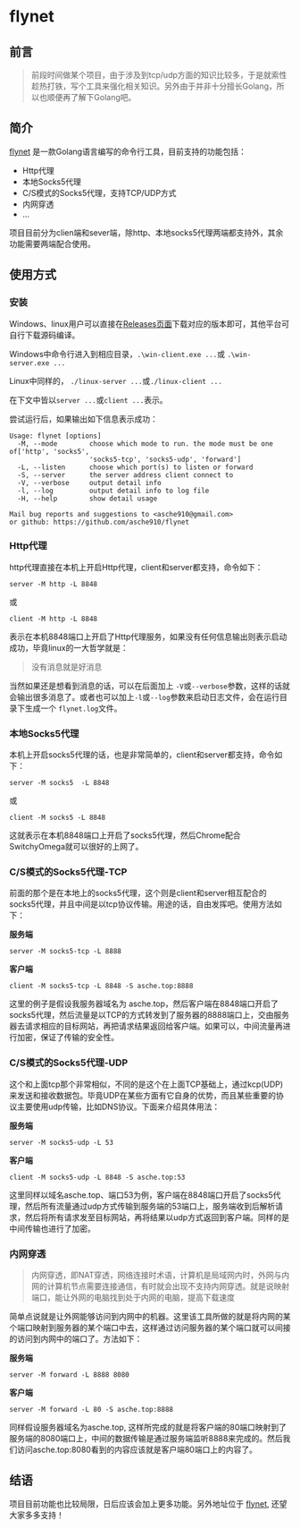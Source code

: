 # flynet 
## 前言
> 前段时间做某个项目，由于涉及到tcp/udp方面的知识比较多，于是就索性趁热打铁，写个工具来强化相关知识。另外由于并非十分擅长Golang，所以也顺便再了解下Golang吧。

## 简介
[flynet](https://github.com/asche910/flynet) 是一款Golang语言编写的命令行工具，目前支持的功能包括：

* Http代理
* 本地Socks5代理
* C/S模式的Socks5代理，支持TCP/UDP方式
* 内网穿透
* ...

项目目前分为clien端和sever端，除http、本地socks5代理两端都支持外，其余功能需要两端配合使用。

## 使用方式
###  安装
Windows、linux用户可以直接在[Releases页面](https://github.com/asche910/flynet/releases)下载对应的版本即可，其他平台可自行下载源码编译。

Windows中命令行进入到相应目录，```.\win-client.exe ...```或  ```.\win-server.exe ...```

Linux中同样的， ```./linux-server ...```或```./linux-client ...```

在下文中皆以```server ...```或```client ...```表示。

尝试运行后，如果输出如下信息表示成功：
```
Usage: flynet [options]
  -M, --mode        choose which mode to run. the mode must be one of['http', 'socks5',
                    'socks5-tcp', 'socks5-udp', 'forward']
  -L, --listen      choose which port(s) to listen or forward
  -S, --server      the server address client connect to
  -V, --verbose     output detail info
  -l, --log         output detail info to log file
  -H, --help        show detail usage

Mail bug reports and suggestions to <asche910@gmail.com>
or github: https://github.com/asche910/flynet
```

### Http代理
http代理直接在本机上开启Http代理，client和server都支持，命令如下：
```
server -M http -L 8848 
```
或
```
client -M http -L 8848
```
表示在本机8848端口上开启了Http代理服务，如果没有任何信息输出则表示启动成功，毕竟linux的一大哲学就是：
> 没有消息就是好消息

当然如果还是想看到消息的话，可以在后面加上 ```-V```或```--verbose```参数，这样的话就会输出很多消息了。或者也可以加上```-l```或```--log```参数来启动日志文件，会在运行目录下生成一个 ```flynet.log```文件。

### 本地Socks5代理
本机上开启socks5代理的话，也是非常简单的，client和server都支持，命令如下：
```
server -M socks5  -L 8848
```
或
```
client -M socks5 -L 8848
```
这就表示在本机8848端口上开启了socks5代理，然后Chrome配合SwitchyOmega就可以很好的上网了。

### C/S模式的Socks5代理-TCP
前面的那个是在本地上的socks5代理，这个则是client和server相互配合的socks5代理，并且中间是以tcp协议传输。用途的话，自由发挥吧。使用方法如下：

**服务端**
```
server -M socks5-tcp -L 8888
```
**客户端**
```
client -M socks5-tcp -L 8848 -S asche.top:8888
```
这里的例子是假设我服务器域名为 asche.top，然后客户端在8848端口开启了socks5代理，然后流量是以TCP的方式转发到了服务器的8888端口上，交由服务器去请求相应的目标网站，再把请求结果返回给客户端。如果可以，中间流量再进行加密，保证了传输的安全性。


### C/S模式的Socks5代理-UDP
这个和上面tcp那个非常相似，不同的是这个在上面TCP基础上，通过kcp(UDP)来发送和接收数据包。毕竟UDP在某些方面有它自身的优势，而且某些重要的协议主要使用udp传输，比如DNS协议。下面来介绍具体用法：

**服务端**
```
server -M socks5-udp -L 53
```
**客户端**
```
client -M socks5-udp -L 8848 -S asche.top:53
```
这里同样以域名asche.top、端口53为例，客户端在8848端口开启了socks5代理，然后所有流量通过udp方式传输到服务端的53端口上，服务端收到后解析请求，然后将所有请求发至目标网站，再将结果以udp方式返回到客户端。同样的是中间传输也进行了加密。


### 内网穿透
> 内网穿透，即NAT穿透，网络连接时术语，计算机是局域网内时，外网与内网的计算机节点需要连接通信，有时就会出现不支持内网穿透。就是说映射端口，能让外网的电脑找到处于内网的电脑，提高下载速度

简单点说就是让外网能够访问到内网中的机器。这里该工具所做的就是将内网的某个端口映射到服务器的某个端口中去，这样通过访问服务器的某个端口就可以间接的访问到内网中的端口了。方法如下：

**服务端**
```
server -M forward -L 8888 8080
```
**客户端**
```
server -M forward -L 80 -S asche.top:8888
```
 同样假设服务器域名为asche.top, 这样所完成的就是将客户端的80端口映射到了服务端的8080端口上，中间的数据传输是通过服务端监听8888来完成的。然后我们访问asche.top:8080看到的内容应该就是客户端80端口上的内容了。

## 结语
项目目前功能也比较局限，日后应该会加上更多功能。另外地址位于 [flynet](https://github.com/asche910/flynet), 还望大家多多支持！
